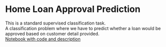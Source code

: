 # Home Loan Approval Prediction


This is a standard supervised classification task.   
A classification problem where we have to predict whether a loan would be approved  based on customer detail provided.  
[Notebook with code and description](https://github.com/aplusk23/loanprediction/blob/master/Home%20Loan%20Approval%20Prediction.ipynb)

